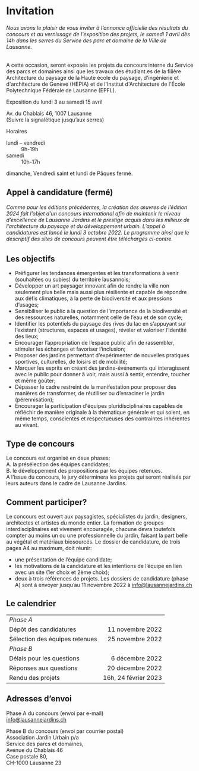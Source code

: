 <div style="color:var(--accent);">
<h1>Invitation
<h6>Nous avons le plaisir de vous inviter à l’annonce officielle des résultats du concours et au vernissage de l'exposition des projets, le samedi 1 avril dès 14h dans les serres du Service des parc et domaine de la Ville de Lausanne.</h6>
<p>A cette occasion, seront exposés les projets du concours interne du Service des parcs et domaines ainsi que les travaux des étudiant.es de la filière Architecture du paysage de la Haute école du paysage, d'ingénierie et d'architecture de Genève (HEPIA) et de l'Institut d'Architecture de l'École Polytechnique Fédérale de Lausanne (EPFL).</p>

<p>Exposition du lundi 3 au samedi 15 avril</p>

<p>Av. du Chablais 46, 1007 Lausanne
<br> (Suivre la signalétique jusqu’aux serres)</p>

<p>Horaires</p>
<dl>
  <dt>lundi – vendredi</dt>
  <dd>9h-19h</dd>
  <dt>samedi</dt>
  <dd>10h-17h</dd>
</dl>

<p>dimanche, Vendredi saint et lundi de Pâques fermé.</p>
</div>
<p><!-- pour espacement --></p>

## Appel à candidature (fermé)

###### Comme pour les éditions précédentes, la création des œuvres de l’édition 2024 fait l’objet d’un concours international afin de maintenir le niveau d’excellence de Lausanne Jardins et le prestige acquis dans les milieux de l’architecture du paysage et du développement urbain. L’appel à candidatures est lancé le lundi 3 octobre 2022. Le programme ainsi que le descriptif des sites de concours peuvent être téléchargés ci-contre.

## Les objectifs 
-	Préfigurer les tendances émergentes et les transformations à venir (souhaitées ou subies) du territoire lausannois; 
-	Développer un art paysager innovant afin de rendre la ville non seulement plus belle mais aussi plus résiliente et capable de répondre aux défis climatiques, à la perte de biodiversité et aux pressions d’usages;
-	Sensibiliser le public à la question de l’importance de la biodiversité et des ressources naturelles, notamment celle de l’eau et de son cycle;
-	Identifier les potentiels du paysage des rives du lac en s’appuyant sur l’existant (structures, espaces et usages), révéler et valoriser l’identité des lieux;
-	Encourager l’appropriation de l’espace public afin de rassembler, stimuler les échanges et favoriser l’inclusion;
-	Proposer des jardins permettant d’expérimenter de nouvelles pratiques sportives, culturelles, de loisirs et de mobilité;	
-	Marquer les esprits en créant des jardins-événements qui interagissent avec le public pour donner à voir, mais aussi à sentir, entendre, toucher et même goûter;
-	Dépasser le cadre restreint de la manifestation pour proposer des manières de transformer, de réutiliser ou d’enraciner le jardin (pérennisation);
-	Encourager la participation d'équipes pluridisciplinaires capables de réfléchir de manière originale à la thématique générale et qui soient, en même temps, conscientes et respectueuses des contraintes inhérentes au vivant.

## Type de concours

Le concours est organisé en deux phases:  
A.	la présélection des équipes candidates;  
B.	le développement des propositions par les équipes retenues.  
A l’issue du concours, le jury déterminera les projets qui seront réalisés par leurs auteurs dans le cadre de Lausanne Jardins. 

## Comment participer?
Le concours est ouvert aux paysagistes, spécialistes du jardin, designers, architectes et artistes du monde entier. La formation de groupes interdisciplinaires est vivement encouragée, chacune devra toutefois compter au moins un ou une professionnelle du jardin, faisant la part belle au végétal et matériaux biosourcés. Le dossier de candidature, de trois pages A4 au maximum, doit réunir:
-	une présentation de l’équipe candidate; 
-	les motivations de la candidature et les intentions de l’équipe en lien avec un site (1er choix et 2ème choix);
-	deux à trois références de projets.
Les dossiers de candidature (phase A) sont à envoyer jusqu’au 11 novembre 2022 à info@lausannejardins.ch 

## Le calendrier

|   |   |
|:--|--:|
| *Phase A*                      |                  |
| Dépôt des candidatures         | 11 novembre 2022 |
| Sélection des équipes retenues | 25 novembre 2022 |
| *Phase B*                      |                  |
| Délais pour les questions      |  6 décembre 2022 |
| Réponses aux questions         | 20 décembre 2022 |
| Rendu des projets         | 16h, 24 février 2023  |


## Adresses d’envoi

Phase A du concours (envoi par e-mail)  
[info@lausannejardins.ch](mailto:info@lausannejardins.ch)

Phase B du concours (envoi par courrier postal)  
Association Jardin Urbain p/a  
Service des parcs et domaines,  
Avenue du Chablais 46  
Case postale 80,  
CH-1000 Lausanne 23  